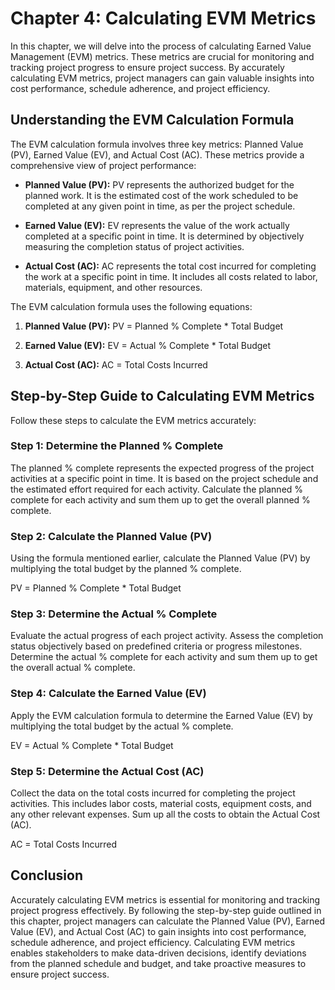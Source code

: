 Chapter 4: Calculating EVM Metrics
==================================

In this chapter, we will delve into the process of calculating Earned Value Management (EVM) metrics. These metrics are crucial for monitoring and tracking project progress to ensure project success. By accurately calculating EVM metrics, project managers can gain valuable insights into cost performance, schedule adherence, and project efficiency.

**Understanding the EVM Calculation Formula**
---------------------------------------------

The EVM calculation formula involves three key metrics: Planned Value (PV), Earned Value (EV), and Actual Cost (AC). These metrics provide a comprehensive view of project performance:

* **Planned Value (PV):** PV represents the authorized budget for the planned work. It is the estimated cost of the work scheduled to be completed at any given point in time, as per the project schedule.

* **Earned Value (EV):** EV represents the value of the work actually completed at a specific point in time. It is determined by objectively measuring the completion status of project activities.

* **Actual Cost (AC):** AC represents the total cost incurred for completing the work at a specific point in time. It includes all costs related to labor, materials, equipment, and other resources.

The EVM calculation formula uses the following equations:

1. **Planned Value (PV):** PV = Planned % Complete \* Total Budget

2. **Earned Value (EV):** EV = Actual % Complete \* Total Budget

3. **Actual Cost (AC):** AC = Total Costs Incurred

**Step-by-Step Guide to Calculating EVM Metrics**
-------------------------------------------------

Follow these steps to calculate the EVM metrics accurately:

### **Step 1: Determine the Planned % Complete**

The planned % complete represents the expected progress of the project activities at a specific point in time. It is based on the project schedule and the estimated effort required for each activity. Calculate the planned % complete for each activity and sum them up to get the overall planned % complete.

### **Step 2: Calculate the Planned Value (PV)**

Using the formula mentioned earlier, calculate the Planned Value (PV) by multiplying the total budget by the planned % complete.

PV = Planned % Complete \* Total Budget

### **Step 3: Determine the Actual % Complete**

Evaluate the actual progress of each project activity. Assess the completion status objectively based on predefined criteria or progress milestones. Determine the actual % complete for each activity and sum them up to get the overall actual % complete.

### **Step 4: Calculate the Earned Value (EV)**

Apply the EVM calculation formula to determine the Earned Value (EV) by multiplying the total budget by the actual % complete.

EV = Actual % Complete \* Total Budget

### **Step 5: Determine the Actual Cost (AC)**

Collect the data on the total costs incurred for completing the project activities. This includes labor costs, material costs, equipment costs, and any other relevant expenses. Sum up all the costs to obtain the Actual Cost (AC).

AC = Total Costs Incurred

**Conclusion**
--------------

Accurately calculating EVM metrics is essential for monitoring and tracking project progress effectively. By following the step-by-step guide outlined in this chapter, project managers can calculate the Planned Value (PV), Earned Value (EV), and Actual Cost (AC) to gain insights into cost performance, schedule adherence, and project efficiency. Calculating EVM metrics enables stakeholders to make data-driven decisions, identify deviations from the planned schedule and budget, and take proactive measures to ensure project success.
